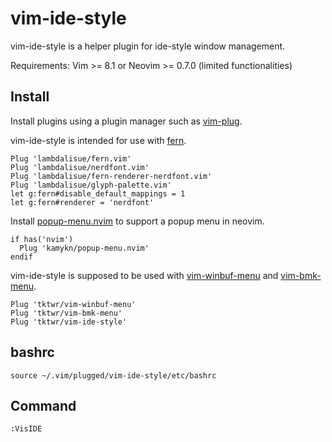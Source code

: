 # vim-ide-style

vim-ide-style is a helper plugin for ide-style window management.

Requirements: Vim >= 8.1 or Neovim >= 0.7.0 (limited functionalities)

## Install

Install plugins using a plugin manager such as
[vim-plug](https://github.com/junegunn/vim-plug).

vim-ide-style is intended for use with
[fern](https://github.com/lambdalisue/fern.vim).
~~~
Plug 'lambdalisue/fern.vim'
Plug 'lambdalisue/nerdfont.vim'
Plug 'lambdalisue/fern-renderer-nerdfont.vim'
Plug 'lambdalisue/glyph-palette.vim'
let g:fern#disable_default_mappings = 1
let g:fern#renderer = 'nerdfont'
~~~

Install
[popup-menu.nvim](https://github.com/kamykn/popup-menu.nvim)
to support a popup menu in neovim.
~~~
if has('nvim')
  Plug 'kamykn/popup-menu.nvim'
endif
~~~

vim-ide-style is supposed to be used with
[vim-winbuf-menu](https://github.com/tktwr/vim-winbuf-menu) and
[vim-bmk-menu](https://github.com/tktwr/vim-bmk-menu).
~~~
Plug 'tktwr/vim-winbuf-menu'
Plug 'tktwr/vim-bmk-menu'
Plug 'tktwr/vim-ide-style'
~~~

## bashrc

~~~
source ~/.vim/plugged/vim-ide-style/etc/bashrc
~~~

## Command

~~~
:VisIDE
~~~

